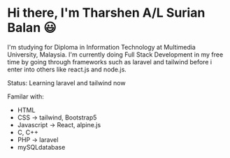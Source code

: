 <h1>Hi there, I'm Tharshen A/L Surian Balan 😃</h1>

I'm studying for Diploma in Information Technology at Multimedia University, Malaysia. 
I'm currently doing Full Stack Development in my free time by going through frameworks such as laravel and tailwind before i enter into others like react.js and node.js.  

Status: Learning laravel and tailwind now
  
 Familar with:
  - HTML
  - CSS -> tailwind, Bootstrap5
  - Javascript -> React, alpine.js
  - C, C++
  - PHP -> laravel 
  - mySQLdatabase 
  



<!---
Tharshen2124/Tharshen2124 is a ✨ special ✨ repository because its `README.md` (this file) appears on your GitHub profile.
You can click the Preview link to take a look at your changes.
--->
